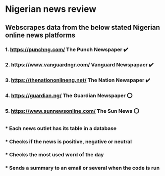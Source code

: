 # Nigerian news review

## Webscrapes data from the below stated Nigerian online news platforms

### 1. https://punchng.com/   The Punch Newspaper         :heavy_check_mark:

### 2. https://www.vanguardngr.com/    Vanguard Newspapaer       :heavy_check_mark:

### 3. https://thenationonlineng.net/    The Nation Newspaper       :heavy_check_mark:

### 4. https://guardian.ng/     The Guardian Newspaper            :o:

### 5. https://www.sunnewsonline.com/     The Sun News          :o:

##
##
>


### * Each news outlet has its table in a database
### * Checks if the news is positive, negative or neutral 
### * Checks the most used word of the day
### * Sends a summary to an email or several when the code is run
